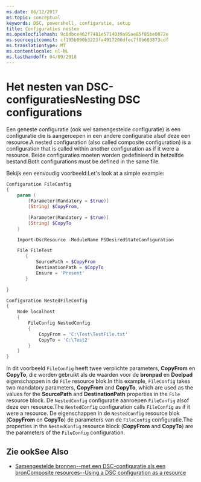 ```yaml
---
ms.date: 06/12/2017
ms.topic: conceptual
keywords: DSC, powershell, configuratie, setup
title: Configuraties nesten
ms.openlocfilehash: 9c6dbce462f7481e5714039a95ae85f85be0072e
ms.sourcegitcommit: cf195b090b3223fa4917206dfec7f0b603873cdf
ms.translationtype: MT
ms.contentlocale: nl-NL
ms.lasthandoff: 04/09/2018
---
```

# <a name="nesting-dsc-configurations"></a><span data-ttu-id="a8ab6-103">Het nesten van DSC-configuraties</span><span class="sxs-lookup"><span data-stu-id="a8ab6-103">Nesting DSC configurations</span></span>

<span data-ttu-id="a8ab6-104">Een geneste configuratie (ook wel samengestelde configuratie) is een configuratie die is aangeroepen in een andere configuratie alsof deze een resource.</span><span class="sxs-lookup"><span data-stu-id="a8ab6-104">A nested configuration (also called composite configuration) is a configuration that is called within another configuration as if it were a resource.</span></span>
<span data-ttu-id="a8ab6-105">Beide configuraties moeten worden gedefinieerd in hetzelfde bestand.</span><span class="sxs-lookup"><span data-stu-id="a8ab6-105">Both configurations must be defined in the same file.</span></span>

<span data-ttu-id="a8ab6-106">Bekijk een eenvoudig voorbeeld:</span><span class="sxs-lookup"><span data-stu-id="a8ab6-106">Let's look at a simple example:</span></span>

```powershell
Configuration FileConfig
{
    param (
        [Parameter(Mandatory = $true)]
        [String] $CopyFrom,

        [Parameter(Mandatory = $true)]
        [String] $CopyTo
    )

    Import-DscResource -ModuleName PSDesiredStateConfiguration

    File FileTest
       {
           SourcePath = $CopyFrom
           DestinationPath = $CopyTo
           Ensure = 'Present'
       }

}

Configuration NestedFileConfig
{
    Node localhost
    {
        FileConfig NestedConfig
        {
            CopyFrom = 'C:\Test\TestFile.txt'
            CopyTo = 'C:\Test2'
        }
    }
}
```

<span data-ttu-id="a8ab6-107">In dit voorbeeld `FileConfig` heeft twee verplichte parameters, **CopyFrom** en **CopyTo**, die worden gebruikt als de waarden voor de **bronpad** en  **Doelpad** eigenschappen in de `File` resource blok.</span><span class="sxs-lookup"><span data-stu-id="a8ab6-107">In this example, `FileConfig` takes two mandatory parameters,  **CopyFrom** and **CopyTo**, which are used as the values for the **SourcePath** and **DestinationPath** properties in the `File` resource block.</span></span>
<span data-ttu-id="a8ab6-108">De `NestedConfig` configuratie aanroepen `FileConfig` alsof deze een resource.</span><span class="sxs-lookup"><span data-stu-id="a8ab6-108">The `NestedConfig` configuration calls `FileConfig` as if it were a resource.</span></span>
<span data-ttu-id="a8ab6-109">De eigenschappen in de `NestedConfig` resource blok (**CopyFrom** en **CopyTo**) de parameters van de `FileConfig` configuratie.</span><span class="sxs-lookup"><span data-stu-id="a8ab6-109">The properties in the `NestedConfig` resource block (**CopyFrom** and **CopyTo**) are the parameters of the `FileConfig` configuration.</span></span>

## <a name="see-also"></a><span data-ttu-id="a8ab6-110">Zie ook</span><span class="sxs-lookup"><span data-stu-id="a8ab6-110">See Also</span></span>

- [<span data-ttu-id="a8ab6-111">Samengestelde bronnen--met een DSC-configuratie als een bron</span><span class="sxs-lookup"><span data-stu-id="a8ab6-111">Composite resources--Using a DSC configuration as a resource</span></span>](authoringResourceComposite.md)